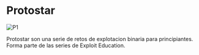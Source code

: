 # Protostar

![P1](https://github.com/user-attachments/assets/4f2217c9-fdf6-4c9f-9774-0f6bfdeef4ca)

Protostar son una serie de retos de explotacion binaria para principiantes. Forma parte de las series de Exploit Education.

